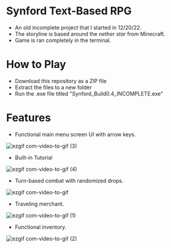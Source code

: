 # Synford Text-Based RPG
- An old incomplete project that I started in 12/20/22.
- The storyline is based around the *nether star* from Minecraft.
- Game is ran completely in the terminal.

# How to Play
- Download this repository as a ZIP file
- Extract the files to a new folder
- Run the .exe file titled "Synford_Build0.4_INCOMPLETE.exe"

# Features
- Functional main menu screen UI with arrow keys.

![ezgif com-video-to-gif (3)](https://github.com/wewewe08/Synford-Text-Based-RPG/assets/31106392/4bb99c51-27e1-40e1-86b2-40218f1e99cd)

- Built-in Tutorial

![ezgif com-video-to-gif (4)](https://github.com/wewewe08/Synford-Text-Based-RPG/assets/31106392/9e543ab3-c0c5-4c61-bc31-12c303826ae6)

- Turn-based combat with randomized drops.

![ezgif com-video-to-gif](https://github.com/wewewe08/Synford-Text-Based-RPG/assets/31106392/b41cf945-cb70-4c3e-9484-d4abe511f231)

- Traveling merchant.

![ezgif com-video-to-gif (1)](https://github.com/wewewe08/Synford-Text-Based-RPG/assets/31106392/7bb86b2e-6812-4746-8e2c-2bc0f2a9b9b8)

- Functional inventory.

![ezgif com-video-to-gif (2)](https://github.com/wewewe08/Synford-Text-Based-RPG/assets/31106392/786b4fc9-5599-42cd-877c-80b37e17246c)
